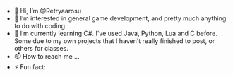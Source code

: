 - 👋 Hi, I’m @Retryaarosu
- 👀 I’m interested in general game development, and pretty much anything to do with coding
- 🌱 I’m currently learning C#. I've used Java, Python, Lua and C before. Some due to my own projects that I haven't really finished to post, or others for classes.
- 📫 How to reach me ...
- ⚡ Fun fact: 

<!---
Retryaarosu/Retryaarosu is a ✨ special ✨ repository because its `README.md` (this file) appears on your GitHub profile.
You can click the Preview link to take a look at your changes.
--->

